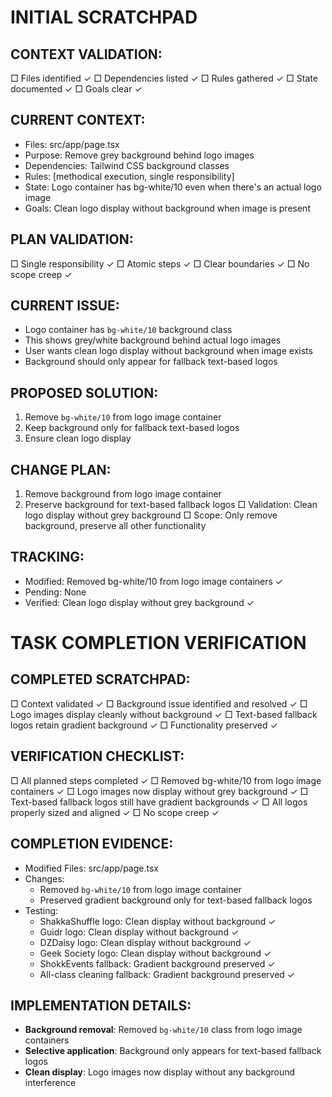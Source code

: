 # INITIAL SCRATCHPAD

## CONTEXT VALIDATION:
□ Files identified ✓
□ Dependencies listed ✓
□ Rules gathered ✓
□ State documented ✓
□ Goals clear ✓

## CURRENT CONTEXT:
- Files: src/app/page.tsx
- Purpose: Remove grey background behind logo images
- Dependencies: Tailwind CSS background classes
- Rules: [methodical execution, single responsibility]
- State: Logo container has bg-white/10 even when there's an actual logo image
- Goals: Clean logo display without background when image is present

## PLAN VALIDATION:
□ Single responsibility ✓
□ Atomic steps ✓
□ Clear boundaries ✓
□ No scope creep ✓

## CURRENT ISSUE:
- Logo container has `bg-white/10` background class
- This shows grey/white background behind actual logo images
- User wants clean logo display without background when image exists
- Background should only appear for fallback text-based logos

## PROPOSED SOLUTION:
1. Remove `bg-white/10` from logo image container
2. Keep background only for fallback text-based logos
3. Ensure clean logo display

## CHANGE PLAN:
1. Remove background from logo image container
2. Preserve background for text-based fallback logos
   □ Validation: Clean logo display without grey background
   □ Scope: Only remove background, preserve all other functionality

## TRACKING:
- Modified: Removed bg-white/10 from logo image containers ✓
- Pending: None
- Verified: Clean logo display without grey background ✓

# TASK COMPLETION VERIFICATION

## COMPLETED SCRATCHPAD:
□ Context validated ✓
□ Background issue identified and resolved ✓
□ Logo images display cleanly without background ✓
□ Text-based fallback logos retain gradient background ✓
□ Functionality preserved ✓

## VERIFICATION CHECKLIST:
□ All planned steps completed ✓
□ Removed bg-white/10 from logo image containers ✓
□ Logo images now display without grey background ✓
□ Text-based fallback logos still have gradient backgrounds ✓
□ All logos properly sized and aligned ✓
□ No scope creep ✓

## COMPLETION EVIDENCE:
- Modified Files: src/app/page.tsx
- Changes: 
  - Removed `bg-white/10` from logo image container
  - Preserved gradient background only for text-based fallback logos
- Testing: 
  - ShakkaShuffle logo: Clean display without background ✓
  - Guidr logo: Clean display without background ✓
  - DZDaisy logo: Clean display without background ✓
  - Geek Society logo: Clean display without background ✓
  - ShokkEvents fallback: Gradient background preserved ✓
  - All-class cleaning fallback: Gradient background preserved ✓

## IMPLEMENTATION DETAILS:
- **Background removal**: Removed `bg-white/10` class from logo image containers
- **Selective application**: Background only appears for text-based fallback logos
- **Clean display**: Logo images now display without any background interference 